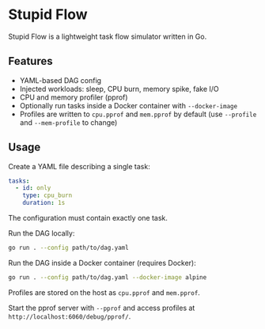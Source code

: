 # Stupid Flow

Stupid Flow is a lightweight task flow simulator written in Go.

## Features
- YAML-based DAG config
- Injected workloads: sleep, CPU burn, memory spike, fake I/O
- CPU and memory profiler (pprof)
- Optionally run tasks inside a Docker container with `--docker-image`
- Profiles are written to `cpu.pprof` and `mem.pprof` by default (use `--profile` and `--mem-profile` to change)

## Usage
Create a YAML file describing a single task:

```yaml
tasks:
  - id: only
    type: cpu_burn
    duration: 1s
```

The configuration must contain exactly one task.

Run the DAG locally:

```bash
go run . --config path/to/dag.yaml
```

Run the DAG inside a Docker container (requires Docker):

```bash
go run . --config path/to/dag.yaml --docker-image alpine
```

Profiles are stored on the host as `cpu.pprof` and `mem.pprof`.

Start the pprof server with `--pprof` and access profiles at `http://localhost:6060/debug/pprof/`.
